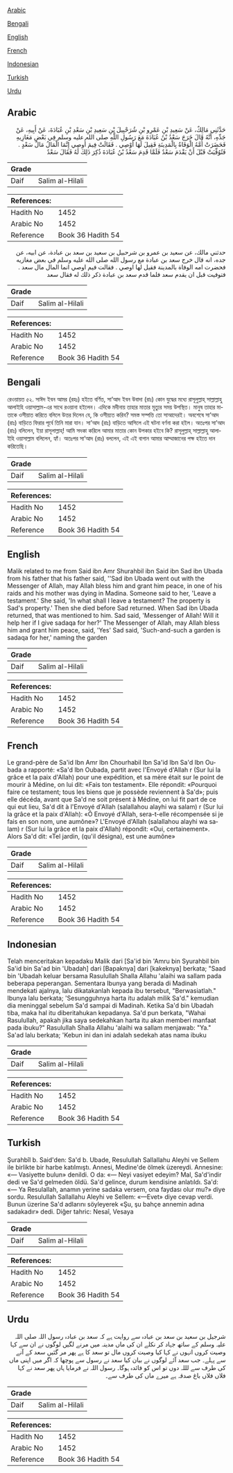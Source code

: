 [Arabic](#arabic)

[Bengali](#bengali)

[English](#english)

[French](#french)

[Indonesian](#indonesian)

[Turkish](#turkish)

[Urdu](#urdu)

## Arabic


<div dir="rtl" lang="ar" style={{fontSize:'larger',backgroundColor:'#f8f9fa',padding:20}}>
حَدَّثَنِي مَالِكٌ، عَنْ سَعِيدِ بْنِ عَمْرِو بْنِ شُرَحْبِيلَ بْنِ سَعِيدِ بْنِ سَعْدِ بْنِ عُبَادَةَ، عَنْ أَبِيهِ، عَنْ جَدِّهِ، أَنَّهُ قَالَ خَرَجَ سَعْدُ بْنُ عُبَادَةَ مَعَ رَسُولِ اللَّهِ صلى الله عليه وسلم فِي بَعْضِ مَغَازِيهِ فَحَضَرَتْ أُمَّهُ الْوَفَاةُ بِالْمَدِينَةِ فَقِيلَ لَهَا أَوْصِي ‏.‏ فَقَالَتْ فِيمَ أُوصِي إِنَّمَا الْمَالُ مَالُ سَعْدٍ ‏.‏ فَتُوُفِّيَتْ قَبْلَ أَنْ يَقْدَمَ سَعْدٌ فَلَمَّا قَدِمَ سَعْدُ بْنُ عُبَادَةَ ذُكِرَ ذَلِكَ لَهُ فَقَالَ سَعْدٌ
</div>
<div style={{backgroundColor:'#f8f9fa',padding:20, marginBottom: 10}}><table> <thead> <tr> <th>Grade</th> <th></th> </tr> </thead> <tbody> <tr><td>Daif</td><td>Salim al-Hilali</td></tr></tbody></table><table> <thead> <tr> <th>References:</th> <th></th> </tr> </thead> <tbody><tr><td>Hadith No</td><td>1452</td></tr><tr><td>Arabic No</td><td>1452</td></tr><tr><td>Reference</td><td>Book 36 Hadith 54</td></tr></tbody></table></div>


<div dir="rtl" lang="ar" style={{fontSize:'larger',backgroundColor:'#f8f9fa',padding:20}}>
حدثني مالك، عن سعيد بن عمرو بن شرحبيل بن سعيد بن سعد بن عبادة، عن ابيه، عن جده، انه قال خرج سعد بن عبادة مع رسول الله صلى الله عليه وسلم في بعض مغازيه فحضرت امه الوفاة بالمدينة فقيل لها اوصي . فقالت فيم اوصي انما المال مال سعد . فتوفيت قبل ان يقدم سعد فلما قدم سعد بن عبادة ذكر ذلك له فقال سعد
</div>
<div style={{backgroundColor:'#f8f9fa',padding:20, marginBottom: 10}}><table> <thead> <tr> <th>Grade</th> <th></th> </tr> </thead> <tbody> <tr><td>Daif</td><td>Salim al-Hilali</td></tr></tbody></table><table> <thead> <tr> <th>References:</th> <th></th> </tr> </thead> <tbody><tr><td>Hadith No</td><td>1452</td></tr><tr><td>Arabic No</td><td>1452</td></tr><tr><td>Reference</td><td>Book 36 Hadith 54</td></tr></tbody></table></div>

## Bengali


<div dir="ltr" lang="bn" style={{fontSize:'larger',backgroundColor:'#f8f9fa',padding:20}}>
রেওয়ায়ত ৫২. সাঈদ ইবন আমর (রহঃ) হইতে বর্ণিত, সা’আদ ইবন উবাদা (রাঃ) কোন যুদ্ধের মধ্যে রাসূলুল্লাহ্ সাল্লাল্লাহু আলাইহি ওয়াসাল্লাম-এর সাথে রওয়ানা হইলেন। এদিকে মদীনায় তাহার মাতার মৃত্যুর সময় উপস্থিত। মানুষ তাহার মাতাকে ওসীয়াত করিতে বলিলে উত্তর দিলেন যে, কি ওসীয়্যত করিব? সমস্ত সম্পত্তি তো সাআদেরই। অবশেষে সা’আদ (রাঃ) বাড়িতে ফিরার পূর্বে তিনি মারা যান। সা’আদ (রাঃ) বাড়িতে আসিলে এই ঘটনা বর্ণনা করা হইল। অতঃপর সা’আদ (রাঃ) বলিলেন, ইয়া রাসূলাল্লাহ্! আমি সদকা করিলে আমার মাতার কোন উপকার হইবে কি? রাসূলুল্লাহ্ সাল্লাল্লাহু আলাইহি ওয়াসাল্লাম বলিলেন, হ্যাঁ। অতঃপর সা’আদ (রাঃ) বললেন, এই এই বাগান আমার আম্মাজানের পক্ষ হইতে দান করিতেছি।
</div>
<div style={{backgroundColor:'#f8f9fa',padding:20, marginBottom: 10}}><table> <thead> <tr> <th>Grade</th> <th></th> </tr> </thead> <tbody> <tr><td>Daif</td><td>Salim al-Hilali</td></tr></tbody></table><table> <thead> <tr> <th>References:</th> <th></th> </tr> </thead> <tbody><tr><td>Hadith No</td><td>1452</td></tr><tr><td>Arabic No</td><td>1452</td></tr><tr><td>Reference</td><td>Book 36 Hadith 54</td></tr></tbody></table></div>

## English


<div dir="ltr" lang="en" style={{fontSize:'larger',backgroundColor:'#f8f9fa',padding:20}}>
Malik related to me from Said ibn Amr Shurahbil ibn Said ibn Sad ibn Ubada from his father that his father said, ''Sad ibn Ubada went out with the Messenger of Allah, may Allah bless him and grant him peace, in one of his raids and his mother was dying in Madina. Someone said to her, 'Leave a testament.' She said, 'In what shall I leave a testament? The property is Sad's property.' Then she died before Sad returned. When Sad ibn Ubada returned, that was mentioned to him. Sad said, 'Messenger of Allah! Will it help her if I give sadaqa for her?' The Messenger of Allah, may Allah bless him and grant him peace, said, 'Yes' Sad said, 'Such-and-such a garden is sadaqa for her,' naming the garden
</div>
<div style={{backgroundColor:'#f8f9fa',padding:20, marginBottom: 10}}><table> <thead> <tr> <th>Grade</th> <th></th> </tr> </thead> <tbody> <tr><td>Daif</td><td>Salim al-Hilali</td></tr></tbody></table><table> <thead> <tr> <th>References:</th> <th></th> </tr> </thead> <tbody><tr><td>Hadith No</td><td>1452</td></tr><tr><td>Arabic No</td><td>1452</td></tr><tr><td>Reference</td><td>Book 36 Hadith 54</td></tr></tbody></table></div>

## French


<div dir="ltr" lang="fr" style={{fontSize:'larger',backgroundColor:'#f8f9fa',padding:20}}>
Le grand-père de Sa'id Ibn Amr Ibn Chourhabil Ibn Sa'id Ibn Sa'd Ibn Oubada a rapporté: «Sa'd Ibn Oubada, partit avec l'Envoyé d'Allah r (Sur lui la grâce et la paix d'Allah) pour une expédition, et sa mère était sur le point de mourir à Médine, on lui dit: «Fais ton testament». Elle répondit: «Pourquoi faire ce testament; tous les biens que je possède reviennent à Sa'd»; puis elle décéda, avant que Sa'd ne soit présent à Médine, on lui fit part de ce qui eut lieu, Sa'd dit à l'Envoyé d'Allah (salallahou alayhi wa salam) r (Sur lui la grâce et la paix d'Allah): «Ô Envoyé d'Allah, sera-t-elle récompensée si je fais en son nom, une aumône»? L'Envoyé d'Allah (salallahou alayhi wa salam) r (Sur lui la grâce et la paix d'Allah) répondit: «Oui, certainement». Alors Sa'd dit: «Tel jardin, (qu'il désigna), est une aumône»
</div>
<div style={{backgroundColor:'#f8f9fa',padding:20, marginBottom: 10}}><table> <thead> <tr> <th>Grade</th> <th></th> </tr> </thead> <tbody> <tr><td>Daif</td><td>Salim al-Hilali</td></tr></tbody></table><table> <thead> <tr> <th>References:</th> <th></th> </tr> </thead> <tbody><tr><td>Hadith No</td><td>1452</td></tr><tr><td>Arabic No</td><td>1452</td></tr><tr><td>Reference</td><td>Book 36 Hadith 54</td></tr></tbody></table></div>

## Indonesian


<div dir="ltr" lang="id" style={{fontSize:'larger',backgroundColor:'#f8f9fa',padding:20}}>
Telah menceritakan kepadaku Malik dari [Sa'id bin 'Amru bin Syurahbil bin Sa'id bin Sa'ad bin 'Ubadah] dari [Bapaknya] dari [kakeknya] berkata; "Saad bin 'Ubadah keluar bersama Rasulullah Shalla Allahu 'alaihi wa sallam pada beberapa peperangan. Sementara Ibunya yang berada di Madinah mendekati ajalnya, lalu dikatakanlah kepada ibu tersebut, "Berwasiatlah." Ibunya lalu berkata; 'Sesungguhnya harta itu adalah milik Sa'd." kemudian dia meninggal sebelum Sa'd sampai di Madinah. Ketika Sa'd bin Ubadah tiba, maka hal itu diberitahukan kepadanya. Sa'd pun berkata, "Wahai Rasulullah, apakah jika saya sedekahkan harta itu akan memberi manfaat pada ibuku?" Rasulullah Shalla Allahu 'alaihi wa sallam menjawab: "Ya." Sa'ad lalu berkata; 'Kebun ini dan ini adalah sedekah atas nama ibuku
</div>
<div style={{backgroundColor:'#f8f9fa',padding:20, marginBottom: 10}}><table> <thead> <tr> <th>Grade</th> <th></th> </tr> </thead> <tbody> <tr><td>Daif</td><td>Salim al-Hilali</td></tr></tbody></table><table> <thead> <tr> <th>References:</th> <th></th> </tr> </thead> <tbody><tr><td>Hadith No</td><td>1452</td></tr><tr><td>Arabic No</td><td>1452</td></tr><tr><td>Reference</td><td>Book 36 Hadith 54</td></tr></tbody></table></div>

## Turkish


<div dir="ltr" lang="tr" style={{fontSize:'larger',backgroundColor:'#f8f9fa',padding:20}}>
Şurahbîl b. Said'den: Sa'd b. Ubade, Resulullah Sallallahu Aleyhi ve Sellem ile birlikte bir harbe katılmıştı. Annesi, Medine'de ölmek üzereydi. Annesine: «— Vasiyette bulun» denildi. O da: «— Neyi vasiyet edeyim? Mal, Sa'd'indir dedi ve Sa'd gelme­den öldü. Sa'd gelince, durum kendisine anlatıldı. Sa'd: «— Ya Resulallah, anamın yerine sadaka versem, ona faydası olur mu?» diye sordu. Resulullah Sallallahu Aleyhi ve Sellem: «—Evet» diye cevap verdi. Bunun üzerine Sa'd adlarını söyleyerek «Şu, şu bahçe annemin adına sadakadır» dedi. Diğer tahric: Nesaî, Vesaya
</div>
<div style={{backgroundColor:'#f8f9fa',padding:20, marginBottom: 10}}><table> <thead> <tr> <th>Grade</th> <th></th> </tr> </thead> <tbody> <tr><td>Daif</td><td>Salim al-Hilali</td></tr></tbody></table><table> <thead> <tr> <th>References:</th> <th></th> </tr> </thead> <tbody><tr><td>Hadith No</td><td>1452</td></tr><tr><td>Arabic No</td><td>1452</td></tr><tr><td>Reference</td><td>Book 36 Hadith 54</td></tr></tbody></table></div>

## Urdu


<div dir="rtl" lang="ur" style={{fontSize:'larger',backgroundColor:'#f8f9fa',padding:20}}>
شرجیل بن سعید بن سعد بن عبادہ سے روایت ہے کہ سعد بن عبادہ رسول اللہ صلی اللہ علیہ وسلم کے ساتھ جہاد کر نکلے ان کی ماں مدینہ میں مرنے لگیں لوگوں نے ان سے کہا وصیت کروں انہوں نے کہا کیا وصیت کروں مال تو سعد کا ہے پھر مر گئیں سعد کے آنے سے پہلے۔ جب سعد آئے لوگوں نے بیان کیا سعد نے رسول سے پوچھا کہ اگر میں اپنی ماں کی طرف سے لللہ دوں تو اس کو فائدہ ہوگا۔ رسول اللہ نے فرمایا ہاں پھر سعد نے کہا فلاں فلاں باغ صدقہ ہے میرے ماں کی طرف سے۔
</div>
<div style={{backgroundColor:'#f8f9fa',padding:20, marginBottom: 10}}><table> <thead> <tr> <th>Grade</th> <th></th> </tr> </thead> <tbody> <tr><td>Daif</td><td>Salim al-Hilali</td></tr></tbody></table><table> <thead> <tr> <th>References:</th> <th></th> </tr> </thead> <tbody><tr><td>Hadith No</td><td>1452</td></tr><tr><td>Arabic No</td><td>1452</td></tr><tr><td>Reference</td><td>Book 36 Hadith 54</td></tr></tbody></table></div>
